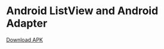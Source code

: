 # Android ListView and Android Adapter

[Download APK](https://github.com/rizwansoaib/Android_ListView_Adapter/releases/download/v1/ListView_Adapter.apk)

